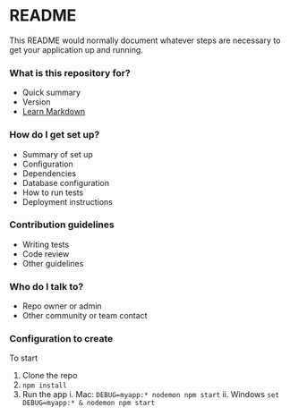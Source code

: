 # README #

This README would normally document whatever steps are necessary to get your application up and running.

### What is this repository for? ###

* Quick summary
* Version
* [Learn Markdown](https://bitbucket.org/tutorials/markdowndemo)

### How do I get set up? ###

* Summary of set up
* Configuration
* Dependencies
* Database configuration
* How to run tests
* Deployment instructions

### Contribution guidelines ###

* Writing tests
* Code review
* Other guidelines

### Who do I talk to? ###

* Repo owner or admin
* Other community or team contact


### Configuration to create ###


To start

1. Clone the repo
2. `npm install`
3.  Run the app
    i. Mac: `DEBUG=myapp:* nodemon npm start`
    ii. Windows `set DEBUG=myapp:* & nodemon npm start`

